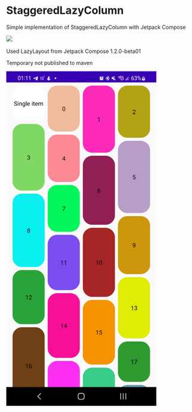 # StaggeredLazyColumn
Simple implementation of StaggeredLazyColumn with Jetpack Compose

[![](https://jitpack.io/v/devDebajo/staggered_lazy_column.svg)](https://jitpack.io/#devDebajo/staggered_lazy_column)


Used LazyLayout from Jetpack Compose 1.2.0-beta01

Temporary not published to maven

<img src="img/screenshot.jpg" alt="Screenshot" width="400"/>
